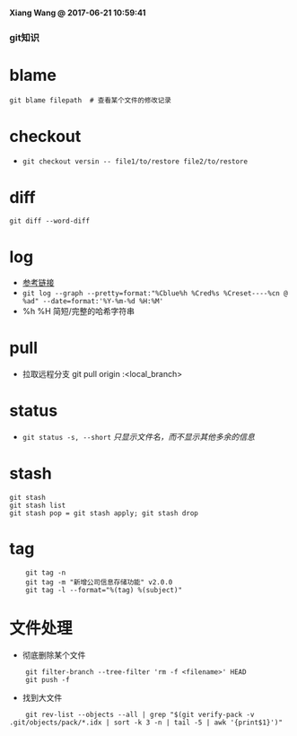 #### Xiang Wang @ 2017-06-21 10:59:41

### git知识


# blame
```
git blame filepath  # 查看某个文件的修改记录
```

# checkout
* `git checkout versin -- file1/to/restore file2/to/restore`

# diff
```
git diff --word-diff
```

# log
* [参考链接](http://blog.sina.com.cn/s/blog_601f224a01012wat.html)
* `git log --graph --pretty=format:"%Cblue%h %Cred%s %Creset----%cn @ %ad" --date=format:'%Y-%m-%d %H:%M'`
* %h %H 简短/完整的哈希字符串

# pull
* 拉取远程分支 git pull origin <branch>:<local_branch>

# status
* `git status -s, --short` *只显示文件名，而不显示其他多余的信息*

# stash
```
git stash
git stash list
git stash pop = git stash apply; git stash drop
```


# tag
```
    git tag -n
    git tag -m "新增公司信息存储功能" v2.0.0
    git tag -l --format="%(tag) %(subject)"
```

# 文件处理
* 彻底删除某个文件
```
    git filter-branch --tree-filter 'rm -f <filename>' HEAD
    git push -f
```
* 找到大文件
```
    git rev-list --objects --all | grep "$(git verify-pack -v .git/objects/pack/*.idx | sort -k 3 -n | tail -5 | awk '{print$1}')"
```
